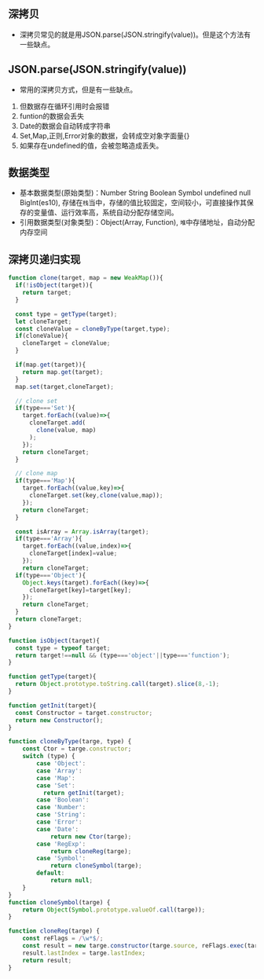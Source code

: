 ## 深拷贝
- 深拷贝常见的就是用JSON.parse(JSON.stringify(value))。但是这个方法有一些缺点。

## JSON.parse(JSON.stringify(value))
- 常用的深拷贝方式，但是有一些缺点。
1. 但数据存在循环引用时会报错
2. funtion的数据会丢失
3. Date的数据会自动转成字符串
4. Set,Map,正则,Error对象的数据，会转成空对象字面量{}
5. 如果存在undefined的值，会被忽略造成丢失。


## 数据类型
- 基本数据类型(原始类型)：Number String Boolean Symbol undefined null BigInt(es10), 存储在`栈`当中，存储的值比较固定，空间较小，可直接操作其保存的变量值、运行效率高，系统自动分配存储空间。
- 引用数据类型(对象类型)：Object(Array, Function), `堆`中存储地址，自动分配内存空间

## 深拷贝递归实现
```js
function clone(target, map = new WeakMap()){
  if(!isObject(target)){
    return target;
  }

  const type = getType(target);
  let cloneTarget;
  const cloneValue = cloneByType(target,type);
  if(cloneValue){
    cloneTarget = cloneValue;
  }

  if(map.get(target)){
    return map.get(target);
  }
  map.set(target,cloneTarget);

  // clone set
  if(type==='Set'){
    target.forEach((value)=>{
      cloneTarget.add(
        clone(value, map)
      );
    });
    return cloneTarget;
  }

  // clone map
  if(type==='Map'){
    target.forEach((value,key)=>{
      cloneTarget.set(key,clone(value,map));
    });
    return cloneTarget;
  }

  const isArray = Array.isArray(target);
  if(type==='Array'){
    target.forEach((value,index)=>{
      cloneTarget[index]=value;
    });
    return cloneTarget;
  if(type==='Object'){
    Object.keys(target).forEach((key)=>{
      cloneTarget[key]=target[key];
    });
    return cloneTarget;
  }
  return cloneTarget;
}

function isObject(target){
  const type = typeof target;
  return target!==null && (type==='object'||type==='function');
}

function getType(target){
  return Object.prototype.toString.call(target).slice(8,-1);
}

function getInit(target){
  const Constructor = target.constructor;
  return new Constructor();
}

function cloneByType(targe, type) {
    const Ctor = targe.constructor;
    switch (type) {
        case 'Object':
        case 'Array':
        case 'Map':
        case 'Set':
          return getInit(target);
        case 'Boolean':
        case 'Number':
        case 'String':
        case 'Error':
        case 'Date':
            return new Ctor(targe);
        case 'RegExp':
            return cloneReg(targe);
        case 'Symbol':
            return cloneSymbol(targe);
        default:
            return null;
    }
}
function cloneSymbol(targe) {
    return Object(Symbol.prototype.valueOf.call(targe));
}

function cloneReg(targe) {
    const reFlags = /\w*$/;
    const result = new targe.constructor(targe.source, reFlags.exec(targe));
    result.lastIndex = targe.lastIndex;
    return result;
}
```